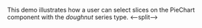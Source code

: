 This demo illustrates how a&nbsp;user can select slices on&nbsp;the PieChart component with the _doughnut_ series type.
<--split-->
